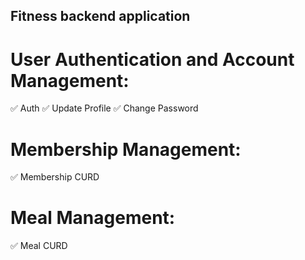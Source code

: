 ## Fitness backend application

# User Authentication and Account Management:

✅ Auth
✅ Update Profile
✅ Change Password

# Membership Management:

✅ Membership CURD

# Meal Management:

✅ Meal CURD
